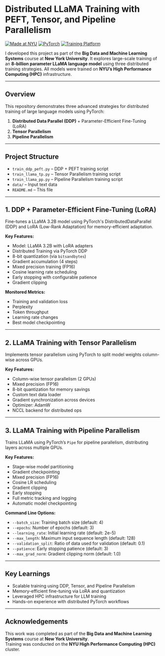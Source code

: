 # Distributed LLaMA Training with PEFT, Tensor, and Pipeline Parallelism

[![Made at NYU](https://img.shields.io/badge/Made%20at-NYU-violet)](https://www.nyu.edu)
[![PyTorch](https://img.shields.io/badge/Framework-PyTorch-orange)](https://pytorch.org)
[![Training Platform](https://img.shields.io/badge/Training%20Platform-NYU%20HPC-blue)](https://hpc.nyu.edu)

I developed this project as part of the **Big Data and Machine Learning Systems** course at **New York University**. It explores large-scale training of an **8-billion parameter LLaMA language model** using three distributed training strategies. All models were trained on **NYU’s High Performance Computing (HPC)** infrastructure.

---

## Overview

This repository demonstrates three advanced strategies for distributed training of large language models using PyTorch:

1. **Distributed Data Parallel (DDP)** + Parameter-Efficient Fine-Tuning (LoRA)
2. **Tensor Parallelism**
3. **Pipeline Parallelism**

---

## Project Structure

- `train_ddp_peft.py` – DDP + PEFT training script  
- `train_llama_tp.py` – Tensor Parallelism training script  
- `train_llama_pp.py` – Pipeline Parallelism training script  
- `data/` – Input text data  
- `README.md` – This file

---

## 1. DDP + Parameter-Efficient Fine-Tuning (LoRA)

Fine-tunes a LLaMA 3.2B model using PyTorch's DistributedDataParallel (DDP) and LoRA (Low-Rank Adaptation) for memory-efficient adaptation.

**Key Features:**

- Model: LLaMA 3.2B with LoRA adapters
- Distributed Training via PyTorch DDP
- 8-bit quantization (via `bitsandbytes`)
- Gradient accumulation (4 steps)
- Mixed precision training (FP16)
- Cosine learning rate scheduling
- Early stopping with configurable patience
- Gradient clipping

**Monitored Metrics:**

- Training and validation loss
- Perplexity
- Token throughput
- Learning rate changes
- Best model checkpointing

---

## 2. LLaMA Training with Tensor Parallelism

Implements tensor parallelism using PyTorch to split model weights column-wise across GPUs.

**Key Features:**

- Column-wise tensor parallelism (2 GPUs)
- Mixed precision (FP16)
- 8-bit quantization for memory savings
- Custom text data loader
- Gradient synchronization across devices
- Optimizer: AdamW
- NCCL backend for distributed ops

---

## 3. LLaMA Training with Pipeline Parallelism

Trains LLaMA using PyTorch’s `Pipe` for pipeline parallelism, distributing layers across multiple GPUs.

**Key Features:**

- Stage-wise model partitioning
- Gradient checkpointing
- Mixed precision (FP16)
- Cosine LR scheduling
- Gradient clipping
- Early stopping
- Full metric tracking and logging
- Automatic model checkpointing

**Command Line Options:**

- `--batch_size`: Training batch size (default: 4)
- `--epochs`: Number of epochs (default: 3)
- `--learning_rate`: Initial learning rate (default: 2e-5)
- `--max_length`: Maximum input sequence length (default: 128)
- `--validation_split`: Ratio of data used for validation (default: 0.1)
- `--patience`: Early stopping patience (default: 3)
- `--max_grad_norm`: Gradient clipping norm (default: 1.0)

---

## Key Learnings

- Scalable training using DDP, Tensor, and Pipeline Parallelism
- Memory-efficient fine-tuning via LoRA and quantization
- Leveraged HPC infrastructure for LLM training
- Hands-on experience with distributed PyTorch workflows

---

## Acknowledgements

This work was completed as part of the **Big Data and Machine Learning Systems** course at **New York University**.  
Training was conducted on the **NYU High Performance Computing (HPC)** cluster.
